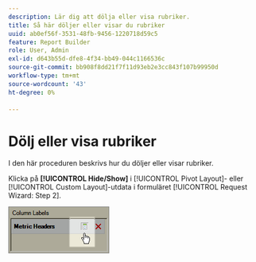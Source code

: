 ```yaml
---
description: Lär dig att dölja eller visa rubriker.
title: Så här döljer eller visar du rubriker
uuid: ab0ef56f-3531-48fb-9456-1220718d59c5
feature: Report Builder
role: User, Admin
exl-id: d643b55d-dfe8-4f34-bb49-044c1166536c
source-git-commit: bb908f8dd21f7f11d93eb2e3cc843f107b99950d
workflow-type: tm+mt
source-wordcount: '43'
ht-degree: 0%

---
```


# Dölj eller visa rubriker

I den här proceduren beskrivs hur du döljer eller visar rubriker.

Klicka på **[!UICONTROL Hide/Show]** i [!UICONTROL Pivot Layout]- eller [!UICONTROL Custom Layout]-utdata i formuläret [!UICONTROL Request Wizard: Step 2].

![Skärmbild med ikonen Dölj/Visa för måttrubriker.](assets/hide_show_header.png)
